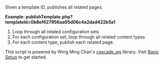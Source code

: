 Given a template ID, publishes all related pages.

**Example: publishTemplate.php?templateId=0b8ef427956aa05d06c4a2dad422b5a1**

1. Loop through all related configuration sets
2. For each configuration set, loop through all related content types
3. For each content type, publish each related page.

This script is powered by Wing Ming Chan's [cascade_ws](http://www.upstate.edu/cascade-admin/projects/web-services/index.php) library. Visit [Basic Setup](http://upstate.edu/cascade-admin/projects/web-services/introduction/basic-setup.php) to get started.
